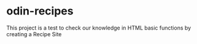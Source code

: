 # odin-recipes
This project is a test to check our knowledge in HTML basic functions by creating a Recipe Site
